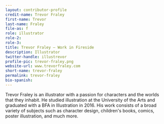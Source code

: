 ```yaml
---
layout: contributor-profile
credit-name: Trevor Fraley
first-name: Trevor
last-name: Fraley
file-as: f
role: illustrator
role-2:
role-3:
title: Trevor Fraley — Work in Fireside
description: Illustrator
twitter-handle: illustrevor
profile-pic: trevor-fraley.png
website-url: www.trevorfraley.com
short-name: trevor-fraley
permalink: trevor-fraley
bio-spanish:
---
```

Trevor Fraley is an illustrator with a passion for characters and the worlds that they inhabit. He studied illustration at the University of the Arts and graduated with a BFA in Illustration in 2016. His work consists of a broad variety of subjects such as character design, children's books, comics, poster illustration, and much more.
